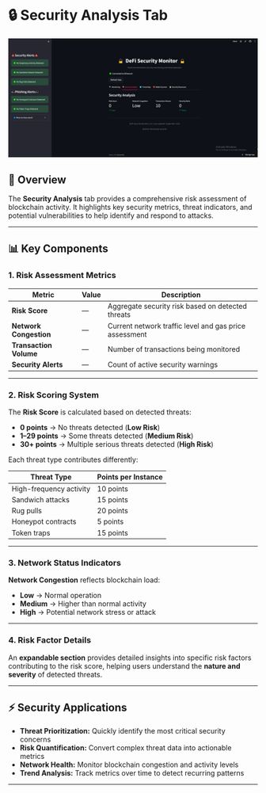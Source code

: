 # 🔒 Security Analysis Tab

![DeFi Security Monitor Dashboard](screenshots/security_analysis.png)

## 📖 Overview  
The **Security Analysis** tab provides a comprehensive risk assessment of blockchain activity. It highlights key security metrics, threat indicators, and potential vulnerabilities to help identify and respond to attacks.

---

## 📊 Key Components  

### 1. Risk Assessment Metrics  
| **Metric**            | **Value** | **Description** |
|------------------------|-----------|-----------------|
| **Risk Score**         | —         | Aggregate security risk based on detected threats |
| **Network Congestion** | —         | Current network traffic level and gas price assessment |
| **Transaction Volume** | —         | Number of transactions being monitored |
| **Security Alerts**    | —         | Count of active security warnings |

---

### 2. Risk Scoring System  
The **Risk Score** is calculated based on detected threats:  

- **0 points** → No threats detected (**Low Risk**)  
- **1–29 points** → Some threats detected (**Medium Risk**)  
- **30+ points** → Multiple serious threats detected (**High Risk**)  

Each threat type contributes differently:  

| **Threat Type**            | **Points per Instance** |
|-----------------------------|--------------------------|
| High-frequency activity     | 10 points |
| Sandwich attacks            | 15 points |
| Rug pulls                   | 20 points |
| Honeypot contracts          | 5 points  |
| Token traps                 | 15 points |

---

### 3. Network Status Indicators  
**Network Congestion** reflects blockchain load:  

- **Low** → Normal operation  
- **Medium** → Higher than normal activity  
- **High** → Potential network stress or attack  

---

### 4. Risk Factor Details  
An **expandable section** provides detailed insights into specific risk factors contributing to the risk score, helping users understand the **nature and severity** of detected threats.  

---

## ⚡ Security Applications  

- **Threat Prioritization:** Quickly identify the most critical security concerns  
- **Risk Quantification:** Convert complex threat data into actionable metrics  
- **Network Health:** Monitor blockchain congestion and activity levels  
- **Trend Analysis:** Track metrics over time to detect recurring patterns  

---
